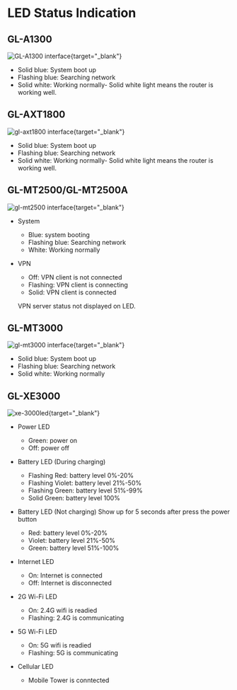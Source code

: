 # LED Status Indication

## GL-A1300

![GL-A1300 interface](https://static.gl-inet.com/docs/router/en/4/user_guide/gl-a1300/hardware_info/gl-a1300_interface.jpg){target="_blank"}

- Solid blue: System boot up
- Flashing blue: Searching network
- Solid white: Working normally- Solid white light means the router is working well.

## GL-AXT1800

![gl-axt1800 interface](https://static.gl-inet.com/docs/router/en/4/user_guide/gl-axt1800/hardware_info/gl-axt1800_interface.jpg){target="_blank"}

- Solid blue: System boot up
- Flashing blue: Searching network
- Solid white: Working normally- Solid white light means the router is working well.

## GL-MT2500/GL-MT2500A

![gl-mt2500 interface](https://static.gl-inet.com/docs/router/en/4/user_guide/gl-mt2500/hardware_info/mt2500_interface.jpg){target="_blank"}

* System
	* Blue: system booting
	* Flashing blue: Searching network
	* White: Working normally
* VPN
	* Off: 		VPN client is not connected
	* Flashing: VPN client is connecting
	* Solid: 	VPN client is connected
	
	VPN server status not displayed on LED.

## GL-MT3000

![gl-mt3000 interface](https://static.gl-inet.com/docs/router/en/4/user_guide/gl-mt3000/hardware_info/mt3000_interface.jpg){target="_blank"}

- Solid blue: System boot up
- Flashing blue: Searching network
- Solid white: Working normally

## GL-XE3000

![xe-3000led](https://static.gl-inet.com/docs/router/en/4/user_guide/gl-xe3000/hardware_info/xe3000led.jpg){target="_blank"}

* Power LED
	* Green: power on
	* Off: power off

* Battery LED (During charging)
	* Flashing Red: battery level 0%-20%
	* Flashing Violet: battery level 21%-50%
	* Flashing Green: battery level 51%-99%
	* Solid Green: battery level 100%

* Battery LED (Not charging) Show up for 5 seconds after press the power button
	* Red: battery level 0%-20%
	* Violet: battery level 21%-50%
	* Green: battery level 51%-100%
	
* Internet LED
	* On: Internet is connected
	* Off: Internet is disconnected

* 2G Wi-Fi LED
	* On: 2.4G wifi is readied
	* Flashing: 2.4G is communicating

* 5G Wi-Fi LED
	* On: 5G wifi is readied
	* Flashing: 5G is communicating

* Cellular LED
	* Mobile Tower is conntected
